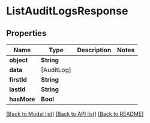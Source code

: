 # ListAuditLogsResponse

## Properties
Name | Type | Description | Notes
------------ | ------------- | ------------- | -------------
**object** | **String** |  | 
**data** | [AuditLog] |  | 
**firstId** | **String** |  | 
**lastId** | **String** |  | 
**hasMore** | **Bool** |  | 

[[Back to Model list]](../README.md#documentation-for-models) [[Back to API list]](../README.md#documentation-for-api-endpoints) [[Back to README]](../README.md)


